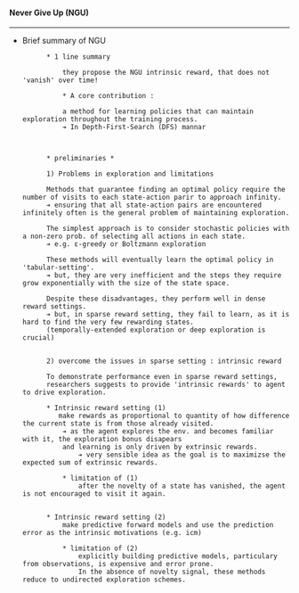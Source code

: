 #### Never Give Up (NGU)

---

- Brief summary of NGU


            * 1 line summary

                they propose the NGU intrinsic reward, that does not 'vanish' over time!

                * A core contribution :

                a method for learning policies that can maintain exploration throughout the training process. 
                ➔ In Depth-First-Search (DFS) mannar



            * preliminaries * 

            1) Problems in exploration and limitations   
            
            Methods that guarantee finding an optimal policy require the number of visits to each state-action parir to approach infinity.
            ➔ ensuring that all state-action pairs are encountered infinitely often is the general problem of maintaining exploration.

            The simplest approach is to consider stochastic policies with a non-zero prob. of selecting all actions in each state.
            ➔ e.g. ε-greedy or Boltzmann exploration

            These methods will eventually learn the optimal policy in 'tabular-setting'.
            ➔ but, they are very inefficient and the steps they require grow exponentially with the size of the state space.

            Despite these disadvantages, they perform well in dense reward settings.
            ➔ but, in sparse reward setting, they fail to learn, as it is hard to find the very few rewarding states.
            (temporally-extended exploration or deep exploration is crucial)

                
            2) overcome the issues in sparse setting : intrinsic reward

            To demonstrate performance even in sparse reward settings, 
            researchers suggests to provide 'intrinsic rewards' to agent to drive exploration.

            * Intrinsic reward setting (1)
               make rewards as proportional to quantity of how difference the current state is from those already visited.
                ➔ as the agent explores the env. and becomes familiar with it, the exploration bonus disapears
                and learning is only driven by extrinsic rewards. 
                    ➔ very sensible idea as the goal is to maximizse the expected sum of extrinsic rewards.

                * limitation of (1) 
                    after the novelty of a state has vanished, the agent is not encouraged to visit it again.


            * Intrinsic reward setting (2)
                make predictive forward models and use the prediction error as the intrinsic motivations (e.g. icm)
                    
                * limitation of (2)
                    explicitly building predictive models, particulary from observations, is expensive and error prone.
                    In the absence of novelty signal, these methods reduce to undirected exploration schemes. 
                
                